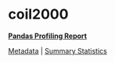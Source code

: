 # coil2000

[**Pandas Profiling Report**](https://epistasislab.github.io/penn-ml-benchmarks/profile/coil2000.html)

[Metadata](metadata.yaml) | [Summary Statistics](summary_stats.tsv)
